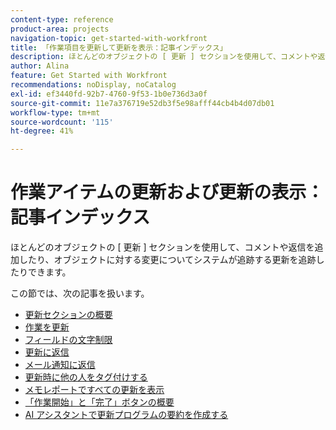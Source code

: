 ```yaml
---
content-type: reference
product-area: projects
navigation-topic: get-started-with-workfront
title: 「作業項目を更新して更新を表示：記事インデックス」
description: ほとんどのオブジェクトの [ 更新 ] セクションを使用して、コメントや返信を追加したり、オブジェクトに対する変更についてシステムが追跡する更新を追跡したりできます。
author: Alina
feature: Get Started with Workfront
recommendations: noDisplay, noCatalog
exl-id: ef3440fd-92b7-4760-9f53-1b0e736d3a0f
source-git-commit: 11e7a376719e52db3f5e98afff44cb4b4d07db01
workflow-type: tm+mt
source-wordcount: '115'
ht-degree: 41%

---
```


# 作業アイテムの更新および更新の表示：記事インデックス

<!-- Audited: 02/2024 -->

ほとんどのオブジェクトの [ 更新 ] セクションを使用して、コメントや返信を追加したり、オブジェクトに対する変更についてシステムが追跡する更新を追跡したりできます。

この節では、次の記事を扱います。

* [更新セクションの概要](../../workfront-basics/updating-work-items-and-viewing-updates/updates-tab-overview.md)
* [作業を更新](../../workfront-basics/updating-work-items-and-viewing-updates/update-work.md)
* [フィールドの文字制限](../../workfront-basics/updating-work-items-and-viewing-updates/character-limits-in-fields.md)
* [更新に返信](../../workfront-basics/updating-work-items-and-viewing-updates/reply-to-updates.md)
* [メール通知に返信](../../workfront-basics/updating-work-items-and-viewing-updates/reply-to-email-notifications.md)
* [更新時に他の人をタグ付けする](../../workfront-basics/updating-work-items-and-viewing-updates/tag-others-on-updates.md)
* [メモレポートですべての更新を表示](../../workfront-basics/updating-work-items-and-viewing-updates/view-all-updates-in-a-report.md)
* [「作業開始」と「完了」ボタンの概要](../../workfront-basics/updating-work-items-and-viewing-updates/work-on-it-and-done-buttons-accept-complete-work.md)
* [AI アシスタントで更新プログラムの要約を作成する](/help/quicksilver/workfront-basics/updating-work-items-and-viewing-updates/summarize-updates-ai-assistant.md)

